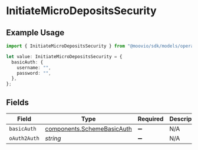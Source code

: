 # InitiateMicroDepositsSecurity

## Example Usage

```typescript
import { InitiateMicroDepositsSecurity } from "@moovio/sdk/models/operations";

let value: InitiateMicroDepositsSecurity = {
  basicAuth: {
    username: "",
    password: "",
  },
};
```

## Fields

| Field                                                                    | Type                                                                     | Required                                                                 | Description                                                              |
| ------------------------------------------------------------------------ | ------------------------------------------------------------------------ | ------------------------------------------------------------------------ | ------------------------------------------------------------------------ |
| `basicAuth`                                                              | [components.SchemeBasicAuth](../../models/components/schemebasicauth.md) | :heavy_minus_sign:                                                       | N/A                                                                      |
| `oAuth2Auth`                                                             | *string*                                                                 | :heavy_minus_sign:                                                       | N/A                                                                      |